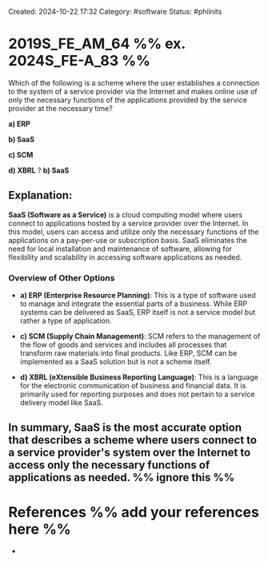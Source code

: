 Created: 2024-10-22 17:32
Category:  #software 
Status: #philnits



# 2019S_FE_AM_64 %% ex. 2024S_FE-A_83 %%

Which of the following is a scheme where the user establishes a connection to the system of a service provider via the Internet and makes online use of only the necessary functions of the applications provided by the service provider at the necessary time? 

**a) ERP** 

**b) SaaS** 

**c) SCM** 

**d) XBRL**
?
**b) SaaS** 
## **Explanation:**

**SaaS (Software as a Service)** is a cloud computing model where users connect to applications hosted by a service provider over the Internet. In this model, users can access and utilize only the necessary functions of the applications on a pay-per-use or subscription basis. SaaS eliminates the need for local installation and maintenance of software, allowing for flexibility and scalability in accessing software applications as needed.

### Overview of Other Options

- **a) ERP (Enterprise Resource Planning)**: This is a type of software used to manage and integrate the essential parts of a business. While ERP systems can be delivered as SaaS, ERP itself is not a service model but rather a type of application.
    
- **c) SCM (Supply Chain Management)**: SCM refers to the management of the flow of goods and services and includes all processes that transform raw materials into final products. Like ERP, SCM can be implemented as a SaaS solution but is not a scheme itself.
    
- **d) XBRL (eXtensible Business Reporting Language)**: This is a language for the electronic communication of business and financial data. It is primarily used for reporting purposes and does not pertain to a service delivery model like SaaS.
    

In summary, **SaaS** is the most accurate option that describes a scheme where users connect to a service provider's system over the Internet to access only the necessary functions of applications as needed.
%% ignore this %%
---









# References %% add your references here %%
- 